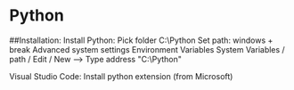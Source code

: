 # Python

##Installation:
  Install Python: Pick folder C:\Python
  Set path: 
    windows + break
    Advanced system settings
    Environment Variables
    System Variables / path / Edit / New --> Type address "C:\Python"
    
  Visual Studio Code:
    Install python extension (from Microsoft)
    
